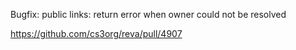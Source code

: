 Bugfix: public links: return error when owner could not be resolved

https://github.com/cs3org/reva/pull/4907
